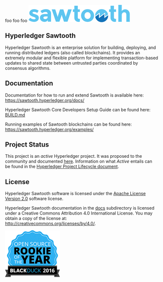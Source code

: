 foo foo foo
![Hyperledger Sawtooth](images/sawtooth_logo_light_blue-small.png)

Hyperledger Sawtooth
-------------

Hyperledger Sawtooth is an enterprise solution for building, deploying, and
running distributed ledgers (also called blockchains). It provides an extremely
modular and flexible platform for implementing transaction-based updates to
shared state between untrusted parties coordinated by consensus algorithms.

Documentation
-------------

Documentation for how to run and extend Sawtooth is available here:
https://sawtooth.hyperledger.org/docs/

Hyperledger Sawtooth Core Developers Setup Guide can be found here: [BUILD.md](BUILD.md)

Running examples of Sawtooth blockchains can be found here:
https://sawtooth.hyperledger.org/examples/


Project Status
-----------------

This project is an _active_ Hyperledger project. It was proposed to the
community and documented [here](https://docs.google.com/document/d/1j7YcGLJH6LkzvWdOYFIt2kpkVlLEmILErXL6t-Ky2zU/edit).
Information on what _Active_ entails can be found in the
[Hyperledger Project Lifecycle document](https://wiki.hyperledger.org/community/project-lifecycle).

License
-------

Hyperledger Sawtooth software is licensed under the [Apache License Version 2.0](LICENSE) software license.

Hyperledger Sawtooth documentation in the [docs](docs) subdirectory is licensed under
a Creative Commons Attribution 4.0 International License.  You may obtain a copy of the
license at: http://creativecommons.org/licenses/by/4.0/.

![Open Source Award Badge](images/rookies16-small.png)
